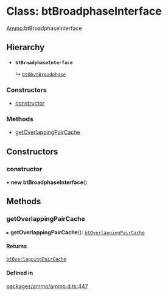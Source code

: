 # Class: btBroadphaseInterface

[Ammo](../modules/Ammo.md).btBroadphaseInterface

## Hierarchy

- **`btBroadphaseInterface`**

  ↳ [`btDbvtBroadphase`](Ammo.btDbvtBroadphase.md)

### Constructors

- [constructor](Ammo.btBroadphaseInterface.md#constructor)

### Methods

- [getOverlappingPairCache](Ammo.btBroadphaseInterface.md#getoverlappingpaircache)

## Constructors

### constructor

• **new btBroadphaseInterface**()

## Methods

### getOverlappingPairCache

▸ **getOverlappingPairCache**(): [`btOverlappingPairCache`](Ammo.btOverlappingPairCache.md)

#### Returns

[`btOverlappingPairCache`](Ammo.btOverlappingPairCache.md)

#### Defined in

[packages/ammo/ammo.d.ts:447](https://github.com/Orillusion/orillusion/blob/main/packages/ammo/ammo.d.ts#L447)
